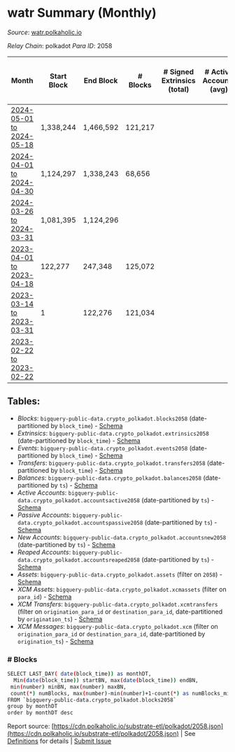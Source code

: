 # watr Summary (Monthly)

_Source_: [watr.polkaholic.io](https://watr.polkaholic.io)

*Relay Chain*: polkadot
*Para ID*: 2058



| Month | Start Block | End Block | # Blocks | # Signed Extrinsics (total) | # Active Accounts (avg) | # Addresses with Balances (max) | Issues |
| ----- | ----------- | --------- | -------- | --------------------------- | ----------------------- | ------------------------------- | ------ |
| [2024-05-01 to 2024-05-18](/polkadot/2058-watr/2024-05-31.md) | 1,338,244 | 1,466,592 | 121,217 |  |  | 74 | - 7,132 (5.56%) |   
| [2024-04-01 to 2024-04-30](/polkadot/2058-watr/2024-04-30.md) | 1,124,297 | 1,338,243 | 68,656 |  |  | 74 | - 145,291 (67.91%) |   
| [2024-03-26 to 2024-03-31](/polkadot/2058-watr/2024-03-31.md) | 1,081,395 | 1,124,296 |  |  |  | 74 | - 42,902 (100.00%) |   
| [2023-04-01 to 2023-04-18](/polkadot/2058-watr/2023-04-30.md) | 122,277 | 247,348 | 125,072 |  |  | 9 | -  **BROKEN**  |   
| [2023-03-14 to 2023-03-31](/polkadot/2058-watr/2023-03-31.md) | 1 | 122,276 | 121,034 |  |  | 9 | - 1,242 (1.02%) |   
| [2023-02-22 to 2023-02-22](/polkadot/2058-watr/2023-02-28.md) |  |  |  |  |  |  | -   |   

## Tables:

* _Blocks_: `bigquery-public-data.crypto_polkadot.blocks2058` (date-partitioned by `block_time`) - [Schema](/schema/balances.json)
* _Extrinsics_: `bigquery-public-data.crypto_polkadot.extrinsics2058` (date-partitioned by `block_time`) - [Schema](/schema/extrinsics.json)
* _Events_: `bigquery-public-data.crypto_polkadot.events2058` (date-partitioned by `block_time`) - [Schema](/schema/events.json)
* _Transfers_: `bigquery-public-data.crypto_polkadot.transfers2058` (date-partitioned by `block_time`) - [Schema](/schema/transfers.json)
* _Balances_: `bigquery-public-data.crypto_polkadot.balances2058` (date-partitioned by `ts`) - [Schema](/schema/balances.json)
* _Active Accounts_: `bigquery-public-data.crypto_polkadot.accountsactive2058` (date-partitioned by `ts`) - [Schema](/schema/accountsactive.json)
* _Passive Accounts_: `bigquery-public-data.crypto_polkadot.accountspassive2058` (date-partitioned by `ts`) - [Schema](/schema/accountspassive.json)
* _New Accounts_: `bigquery-public-data.crypto_polkadot.accountsnew2058` (date-partitioned by `ts`) - [Schema](/schema/accountsnew.json)
* _Reaped Accounts_: `bigquery-public-data.crypto_polkadot.accountsreaped2058` (date-partitioned by `ts`) - [Schema](/schema/accountsreaped.json)
* _Assets_: `bigquery-public-data.crypto_polkadot.assets` (filter on `2058`) - [Schema](/schema/assets.json)
* _XCM Assets_: `bigquery-public-data.crypto_polkadot.xcmassets` (filter on `para_id`) - [Schema](/schema/xcmassets.json)
* _XCM Transfers_: `bigquery-public-data.crypto_polkadot.xcmtransfers` (filter on `origination_para_id` or `destination_para_id`, date-partitioned by `origination_ts`) - [Schema](/schema/xcmtransfers.json)
* _XCM Messages_: `bigquery-public-data.crypto_polkadot.xcm` (filter on `origination_para_id` or `destination_para_id`, date-partitioned by `origination_ts`) - [Schema](/schema/xcm.json)

### # Blocks
```bash
SELECT LAST_DAY( date(block_time)) as monthDT,
  Min(date(block_time)) startBN, max(date(block_time)) endBN, 
 min(number) minBN, max(number) maxBN, 
 count(*) numBlocks, max(number)-min(number)+1-count(*) as numBlocks_missing 
FROM `bigquery-public-data.crypto_polkadot.blocks2058` 
group by monthDT 
order by monthDT desc
```


Report source: [https://cdn.polkaholic.io/substrate-etl/polkadot/2058.json](https://cdn.polkaholic.io/substrate-etl/polkadot/2058.json) | See [Definitions](/DEFINITIONS.md) for details | [Submit Issue](https://github.com/colorfulnotion/substrate-etl/issues)
